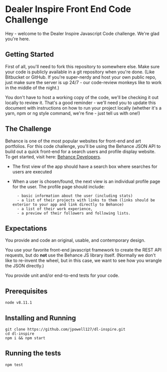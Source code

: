 # Dealer Inspire Front End Code Challenge

Hey - welcome to the Dealer Inspire Javascript Code challenge. We're glad you're here.

## Getting Started

First of all, you'll need to fork this repository to somewhere else. Make sure your code is publicly available in a git repository when you're done. (Like Bitbucket or GitHub. If you're super-nerdy and host your own public repo, just make sure the server is up 24/7 - our code-review monkeys like to work in the middle of the night.)

You don't have to host a working copy of the code, we'll be checking it out locally to review it. That's a good reminder - we'll need you to update this document with instructions on how to run your project locally (whether it's a yarn, npm or ng style command, we're fine - just tell us with one!)

## The Challenge

Behance is one of the most popular websites for front-end and art portfolios. For this code challenge, you'll be using the Behance JSON API to build out a quick front-end for a search users and profile display website. To get started, visit here: [Behance Developers](https://www.behance.net/dev).

* The first view of the app should have a search box where searches for users are executed
* When a user is chosen/found, the next view is an individual profile page for the user. The profile page should include:

      	- basic information about the user (including stats)
      	- a list of their projects with links to them (links should be exterior to your app and link directly to Behance)
      	- a list of their work experience,
      	- a preview of their followers and following lists.

## Expectations

You provide and code an original, usable, and contemporary design.

You use your favorite front-end javascript framework to create the REST API requests, but do **not** use the Behance JS library itself. (Normally we don't like to re-invent the wheel, but in this case, we want to see how you wrangle the JSON directly.)

You provide unit and/or end-to-end tests for your code.

## Prerequisites

```
node v8.11.1
```

## Installing and Running

```
git clone https://github.com/jpowell127/dl-inspire.git
cd dl-inspire
npm i && npm start
```

## Running the tests

```
npm test
```
